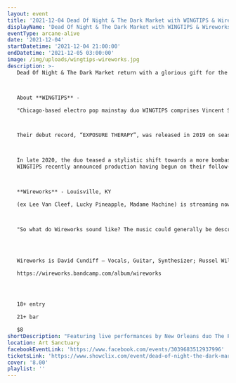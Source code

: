 ```yaml
---
layout: event
title: '2021-12-04 Dead Of Night & The Dark Market with WINGTIPS & Wireworks'
displayName: 'Dead Of Night & The Dark Market with WINGTIPS & Wireworks'
eventType: arcane-alive
date: '2021-12-04'
startDatetime: '2021-12-04 21:00:00'
endDatetime: '2021-12-05 03:00:00'
image: /img/uploads/wingtips-wireworks.jpg
description: >-
   Dead Of Night & The Dark Market return with a glorious gift for the eve of  Krampusnacht - **WINGTIPS** live performance at Art Sanctuary! This celebration of the season will also include our Radio Arcane Dark Music Specialists, The Dark Market for dark holiday shopping, a food truck, Dead Of Night Dancers and more!



   About **WINGTIPS** -

   "Chicago-based electro pop mainstay duo WINGTIPS comprises Vincent Segretario & Hannah Avalon, and was officially formed in 2015 by Vincent after having informally used the moniker for a number of previous experimental solo performances.



   Their debut record, “EXPOSURE THERAPY”, was released in 2019 on seasoned Canadian alternative label Artoffact Records, and is best described as an androgynous sound of transition. Interpolating darkly shimmering layers of angular guitar and pulsating darkwave, WINGTIPS sharpen their anthemic rush with an increasing penchant for melody and an atmosphere equally informed by post-punk as sweeping electronica. "EXPOSURE THERAPY" is a contextualization of new romantic for post-millennial end times, and a refreshing mix of synthpop and darkwave with hooks so compelling they are cinematic in scope.



   In late 2020, the duo teased a stylistic shift towards a more bombastic pop sound with their cover of the Savage Garden single “TEARS OF PEARLS”. The track garnered excited press acclaim, and was lauded by none other than Darren Hayes himself.
   WINGTIPS recently announced production having begun on their follow-up LP on Artoffact, which will be released sometime in 2021."



   **Wireworks** - Louisville, KY

   (ex Lee Van Cleef, Lucky Pineapple, Madame Machine) is streaming now on all platforms. Never Nervous Records



   "So what do Wireworks sound like? The music could generally be described as post punk with gothic rock and new wave vibes. Recommended to fans of The Cure, Echo & The Bunnymen, and Bauhaus.




   Wireworks is David Cundiff – Vocals, Guitar, Synthesizer; Russel Willoughby – Bass; Austin Hellman – Drums and Jake Miller – Guitar, Synthesizer.

   https://wireworks.bandcamp.com/album/wireworks




   18+ entry

   21+ bar

   $8
shortDescription: "Featuring live performances by New Orleans duo The Palace Of Tears and Louisville’s own The Kentucky Vampires!"
location: Art Sanctuary
facebookEventLink: 'https://www.facebook.com/events/3039683512937996'
ticketsLink: 'https://www.showclix.com/event/dead-of-night-the-dark-market-with-wingtips'
cover: '8.00'
playlist: ''
---
```

